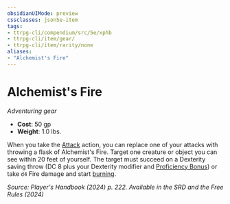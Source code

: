 ```yaml
---
obsidianUIMode: preview
cssclasses: json5e-item
tags:
- ttrpg-cli/compendium/src/5e/xphb
- ttrpg-cli/item/gear/
- ttrpg-cli/item/rarity/none
aliases: 
- "Alchemist's Fire"
---
```

# Alchemist's Fire
*Adventuring gear*  


- **Cost**: 50 gp
- **Weight**: 1.0 lbs.

When you take the [Attack](Інструменти%20ДМ/CLI/rules/actions.md#Attack) action, you can replace one of your attacks with throwing a flask of Alchemist's Fire. Target one creature or object you can see within 20 feet of yourself. The target must succeed on a Dexterity saving throw (DC 8 plus your Dexterity modifier and [Proficiency Bonus](Інструменти%20ДМ/CLI/rules/variant-rules/proficiency-xphb.md)) or take `d4` Fire damage and start [burning](Інструменти%20ДМ/CLI/traps-hazards/burning-xphb.md).

*Source: Player's Handbook (2024) p. 222. Available in the <span title='Systems Reference Document (5.2)'>SRD</span> and the Free Rules (2024)*